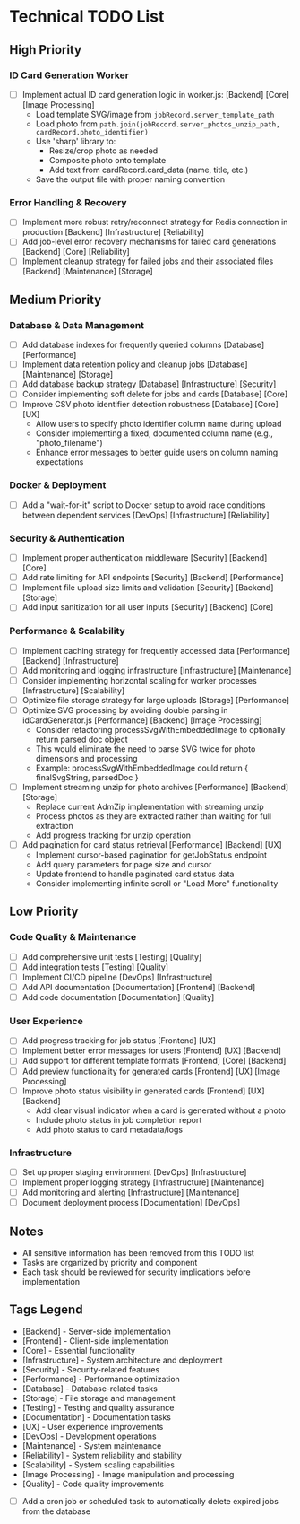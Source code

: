 # Technical TODO List

## High Priority

### ID Card Generation Worker
- [ ] Implement actual ID card generation logic in worker.js: [Backend] [Core] [Image Processing]
  - Load template SVG/image from `jobRecord.server_template_path`
  - Load photo from `path.join(jobRecord.server_photos_unzip_path, cardRecord.photo_identifier)`
  - Use 'sharp' library to:
    - Resize/crop photo as needed
    - Composite photo onto template
    - Add text from cardRecord.card_data (name, title, etc.)
  - Save the output file with proper naming convention


### Error Handling & Recovery
- [ ] Implement more robust retry/reconnect strategy for Redis connection in production [Backend] [Infrastructure] [Reliability]
- [ ] Add job-level error recovery mechanisms for failed card generations [Backend] [Core] [Reliability]
- [ ] Implement cleanup strategy for failed jobs and their associated files [Backend] [Maintenance] [Storage]

## Medium Priority

### Database & Data Management
- [ ] Add database indexes for frequently queried columns [Database] [Performance]
- [ ] Implement data retention policy and cleanup jobs [Database] [Maintenance] [Storage]
- [ ] Add database backup strategy [Database] [Infrastructure] [Security]
- [ ] Consider implementing soft delete for jobs and cards [Database] [Core]
- [ ] Improve CSV photo identifier detection robustness [Database] [Core] [UX]
  - Allow users to specify photo identifier column name during upload
  - Consider implementing a fixed, documented column name (e.g., "photo_filename")
  - Enhance error messages to better guide users on column naming expectations

### Docker & Deployment
- [ ] Add a "wait-for-it" script to Docker setup to avoid race conditions between dependent services [DevOps] [Infrastructure] [Reliability]


### Security & Authentication
- [ ] Implement proper authentication middleware [Security] [Backend] [Core]
- [ ] Add rate limiting for API endpoints [Security] [Backend] [Performance]
- [ ] Implement file upload size limits and validation [Security] [Backend] [Storage]
- [ ] Add input sanitization for all user inputs [Security] [Backend] [Core]

### Performance & Scalability
- [ ] Implement caching strategy for frequently accessed data [Performance] [Backend] [Infrastructure]
- [ ] Add monitoring and logging infrastructure [Infrastructure] [Maintenance]
- [ ] Consider implementing horizontal scaling for worker processes [Infrastructure] [Scalability]
- [ ] Optimize file storage strategy for large uploads [Storage] [Performance]
- [ ] Optimize SVG processing by avoiding double parsing in idCardGenerator.js [Performance] [Backend] [Image Processing]
  - Consider refactoring processSvgWithEmbeddedImage to optionally return parsed doc object
  - This would eliminate the need to parse SVG twice for photo dimensions and processing
  - Example: processSvgWithEmbeddedImage could return { finalSvgString, parsedDoc }
- [ ] Implement streaming unzip for photo archives [Performance] [Backend] [Storage]
  - Replace current AdmZip implementation with streaming unzip
  - Process photos as they are extracted rather than waiting for full extraction
  - Add progress tracking for unzip operation
- [ ] Add pagination for card status retrieval [Performance] [Backend] [UX]
  - Implement cursor-based pagination for getJobStatus endpoint
  - Add query parameters for page size and cursor
  - Update frontend to handle paginated card status data
  - Consider implementing infinite scroll or "Load More" functionality

## Low Priority

### Code Quality & Maintenance
- [ ] Add comprehensive unit tests [Testing] [Quality]
- [ ] Add integration tests [Testing] [Quality]
- [ ] Implement CI/CD pipeline [DevOps] [Infrastructure]
- [ ] Add API documentation [Documentation] [Frontend] [Backend]
- [ ] Add code documentation [Documentation] [Quality]

### User Experience
- [ ] Add progress tracking for job status [Frontend] [UX]
- [ ] Implement better error messages for users [Frontend] [UX] [Backend]
- [ ] Add support for different template formats [Frontend] [Core] [Backend]
- [ ] Add preview functionality for generated cards [Frontend] [UX] [Image Processing]
- [ ] Improve photo status visibility in generated cards [Frontend] [UX] [Backend]
  - Add clear visual indicator when a card is generated without a photo
  - Include photo status in job completion report
  - Add photo status to card metadata/logs

### Infrastructure
- [ ] Set up proper staging environment [DevOps] [Infrastructure]
- [ ] Implement proper logging strategy [Infrastructure] [Maintenance]
- [ ] Add monitoring and alerting [Infrastructure] [Maintenance]
- [ ] Document deployment process [Documentation] [DevOps]

## Notes
- All sensitive information has been removed from this TODO list
- Tasks are organized by priority and component
- Each task should be reviewed for security implications before implementation

## Tags Legend
- [Backend] - Server-side implementation
- [Frontend] - Client-side implementation
- [Core] - Essential functionality
- [Infrastructure] - System architecture and deployment
- [Security] - Security-related features
- [Performance] - Performance optimization
- [Database] - Database-related tasks
- [Storage] - File storage and management
- [Testing] - Testing and quality assurance
- [Documentation] - Documentation tasks
- [UX] - User experience improvements
- [DevOps] - Development operations
- [Maintenance] - System maintenance
- [Reliability] - System reliability and stability
- [Scalability] - System scaling capabilities
- [Image Processing] - Image manipulation and processing
- [Quality] - Code quality improvements 

- [ ] Add a cron job or scheduled task to automatically delete expired jobs from the database


